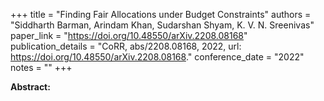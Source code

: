 +++
title = "Finding Fair Allocations under Budget Constraints"
authors = "Siddharth Barman, Arindam Khan, Sudarshan Shyam, K. V. N. Sreenivas"
paper_link = "https://doi.org/10.48550/arXiv.2208.08168"
publication_details = "CoRR, abs/2208.08168, 2022, url: <a href='https://doi.org/10.48550/arXiv.2208.08168' target='_blank'>https://doi.org/10.48550/arXiv.2208.08168</a>."
conference_date = "2022"
notes = ""
+++

<b>Abstract:</b>
